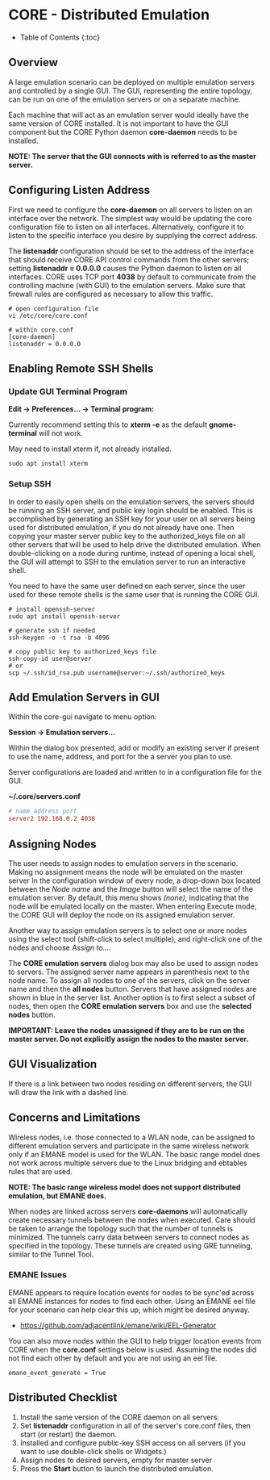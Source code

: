 # CORE - Distributed Emulation

* Table of Contents
{:toc}

## Overview

A large emulation scenario can be deployed on multiple emulation servers and
controlled by a single GUI. The GUI, representing the entire topology, can be
run on one of the emulation servers or on a separate machine.

Each machine that will act as an emulation server would ideally have the
 same version of CORE installed. It is not important to have the GUI component 
 but the CORE Python daemon **core-daemon** needs to be installed.
 
**NOTE: The server that the GUI connects with is referred to as 
the master server.**

## Configuring Listen Address

First we need to configure the **core-daemon** on all servers to listen on an
interface over the network. The simplest way would be updating the core 
configuration file to listen on all interfaces. Alternatively, configure it to
listen to the specific interface you desire by supplying the correct address.

The **listenaddr** configuration should be set to the address of the interface
that should receive CORE API control commands from the other servers; 
setting **listenaddr = 0.0.0.0** causes the Python daemon to listen on all
interfaces. CORE uses TCP port **4038** by default to communicate from the 
controlling machine (with GUI) to the emulation servers. Make sure that 
firewall rules are configured as necessary to allow this traffic.

```shell
# open configuration file
vi /etc/core/core.conf

# within core.conf
[core-daemon]
listenaddr = 0.0.0.0
```

## Enabling Remote SSH Shells

### Update GUI Terminal Program

**Edit -> Preferences... -> Terminal program:**

Currently recommend setting this to **xterm -e** as the default 
**gnome-terminal** will not work.

May need to install xterm if, not already installed.

```shell
sudo apt install xterm
```

### Setup SSH

In order to easily open shells on the emulation servers, the servers should be
running an SSH server, and public key login should be enabled. This is
accomplished by generating an SSH key for your user on all servers being used
for distributed emulation, if you do not already have one. Then copying your
master server public key to the authorized_keys file on all other servers that
will be used to help drive the distributed emulation. When double-clicking on a
node during runtime, instead of opening a local shell, the GUI will attempt to
SSH to the emulation server to run an interactive shell. 

You need to have the same user defined on each server, since the user used 
for these remote shells is the same user that is running the CORE GUI.

```shell
# install openssh-server
sudo apt install openssh-server

# generate ssh if needed
ssh-keygen -o -t rsa -b 4096

# copy public key to authorized_keys file
ssh-copy-id user@server
# or
scp ~/.ssh/id_rsa.pub username@server:~/.ssh/authorized_keys
```

## Add Emulation Servers in GUI

Within the core-gui navigate to menu option:

**Session -> Emulation servers...**

Within the dialog box presented, add or modify an existing server if present
to use the name, address, and port for the a server you plan to use.

Server configurations are loaded and written to in a configuration file for
the GUI.

**~/.core/servers.conf**
```conf
# name address port
server2 192.168.0.2 4038
```

## Assigning Nodes

The user needs to assign nodes to emulation servers in the scenario. Making no
assignment means the node will be emulated on the master server
In the configuration window of every node, a drop-down box located between
the *Node name* and the *Image* button will select the name of the emulation
server. By default, this menu shows *(none)*, indicating that the node will
be emulated locally on the master. When entering Execute mode, the CORE GUI
will deploy the node on its assigned emulation server.

Another way to assign emulation servers is to select one or more nodes using
the select tool (shift-click to select multiple), and right-click one of the
nodes and choose *Assign to...*.

The **CORE emulation servers** dialog box may also be used to assign nodes to
servers. The assigned server name appears in parenthesis next to the node name.
To assign all nodes to one of the servers, click on the server name and then
the **all nodes** button. Servers that have assigned nodes are shown in blue in
the server list. Another option is to first select a subset of nodes, then open
the **CORE emulation servers** box and use the **selected nodes** button.

**IMPORTANT: Leave the nodes unassigned if they are to be run on the master 
server. Do not explicitly assign the nodes to the master server.**

## GUI Visualization

If there is a link between two nodes residing on different servers, the GUI
will draw the link with a dashed line.

## Concerns and Limitations

Wireless nodes, i.e. those connected to a WLAN node, can be assigned to
different emulation servers and participate in the same wireless network
only if an EMANE model is used for the WLAN. The basic range model does 
not work across multiple servers due to the Linux bridging and ebtables 
rules that are used.

**NOTE: The basic range wireless model does not support distributed emulation,
but EMANE does.**
 
When nodes are linked across servers **core-daemons** will automatically 
create necessary tunnels between the nodes when executed. Care should be taken
to arrange the topology such that the number of tunnels is minimized. The 
tunnels carry data between servers to connect nodes as specified in the topology.
These tunnels are created using GRE tunneling, similar to the Tunnel Tool.

### EMANE Issues

EMANE appears to require location events for nodes to be sync'ed across
all EMANE instances for nodes to find each other. Using an EMANE eel file
for your scenario can help clear this up, which might be desired anyway.

* https://github.com/adjacentlink/emane/wiki/EEL-Generator

You can also move nodes within the GUI to help trigger location events from
CORE when the **core.conf** settings below is used. Assuming the nodes
did not find each other by default and you are not using an eel file.

```shell
emane_event_generate = True
```

## Distributed Checklist

1. Install the same version of the CORE daemon on all servers.
1. Set **listenaddr** configuration in all of the server's core.conf files,
then start (or restart) the daemon.
1. Installed and configure public-key SSH access on all servers (if you want to use
double-click shells or Widgets.)
1. Assign nodes to desired servers, empty for master server
1. Press the **Start** button to launch the distributed emulation.
